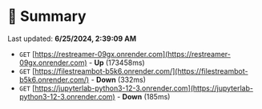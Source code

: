 # 📖 Summary
Last updated: **6/25/2024, 2:39:09 AM**

- `GET` [https://restreamer-09gx.onrender.com](https://restreamer-09gx.onrender.com) - **Up** (173458ms)
- `GET` [https://filestreambot-b5k6.onrender.com/](https://filestreambot-b5k6.onrender.com/) - **Down** (332ms)
- `GET` [https://jupyterlab-python3-12-3.onrender.com](https://jupyterlab-python3-12-3.onrender.com) - **Down** (185ms)
